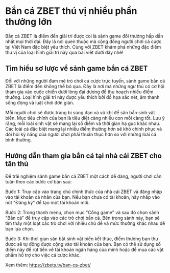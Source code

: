 # Bắn cá ZBET thú vị nhiều phần thưởng lớn
Bắn cá ZBET là điểm đến giải trí được coi là sảnh game đổi thưởng hấp dẫn nhất mọi thời đại. Đây là nơi quen thuộc mà cộng đồng người chơi cá cược tại Việt Nam đặc biệt yêu thích. Cùng với ZBET khám phá những đặc điểm thú vị của loại hình giải trí này qua bài viết dưới đây nhé!
## Tìm hiểu sơ lược về sảnh game bắn cá ZBET
Đối với những người đam mê trò chơi cá cược trực tuyến, sảnh game bắn cá ZBET là điểm đến không thể bỏ qua. Đây là nơi mà những ngư thủ có cơ hội tham gia vào cuộc chiến dưới lòng đại dương để thu hoạch nhiều điểm thưởng. Loại hình giải trí này được yêu thích bởi đồ họa sắc nét, âm thanh sống động và luật chơi đơn giản.

Mỗi người chơi sẽ được trang bị súng đạn và vũ khí để săn bắn sinh vật biển. Mục tiêu chính của bạn là tiêu diệt càng nhiều con mồi càng tốt. Lưu ý rằng, mỗi loài sinh vật sẽ mang lại số điểm và thời gian hạ gục khác nhau. Các loài cá đặc biệt mang lại nhiều điểm thưởng hơn sẽ khó chinh phục và đòi hỏi kỹ năng của người chơi phải thuần thục hơn so với những loài cá bình thường.


## Hướng dẫn tham gia bắn cá tại nhà cái ZBET cho tân thủ
Để trải nghiệm sảnh game bắn cá ZBET một cách dễ dàng, người chơi cần tuân theo các bước cơ bản sau:

Bước 1: Truy cập vào trang chủ chính thức của nhà cái ZBET và đăng nhập vào tài khoản cá nhân của bạn. Nếu bạn chưa có tài khoản, hãy nhấp vào nút "Đăng ký" để tạo một tài khoản mới.

Bước 2: Trong thanh menu, chọn mục "Cổng game" và sau đó chọn sảnh "Bắn cá" để truy cập vào các trò chơi bắn cá. Bên trong sảnh này, bạn sẽ tìm thấy một loạt các trò chơi với nhiều chủ đề và mức thưởng khác nhau để bạn lựa chọn.

Bước 3: Khi thời gian săn bắt sinh vật biển kết thúc, điểm thưởng bạn thu được sẽ tự động được cộng vào tài khoản của bạn. Bạn có thể sử dụng số điểm này để rút tiền về tài khoản ngân hàng của mình hoặc để mua các vật phẩm hỗ trợ cho việc cá cược khác.

Xem thêm: https://zbets.tv/ban-ca-zbet/ 

